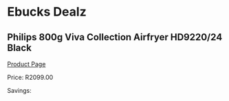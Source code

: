 
# Ebucks Dealz
## Philips 800g Viva Collection Airfryer HD9220/24 Black
[Product Page](https://www.ebucks.com/web/shop/productSelected.do?prodId=1161837968&catId=1157659933)

Price: R2099.00

Savings: 


	